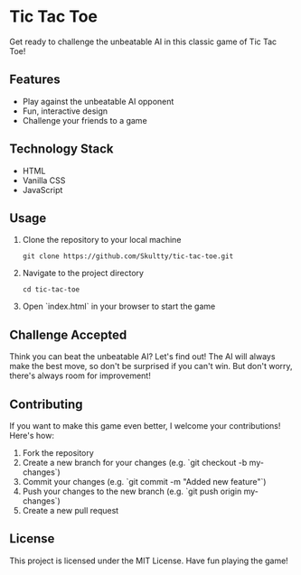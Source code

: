 <h1>Tic Tac Toe</h1>

<p>Get ready to challenge the unbeatable AI in this classic game of Tic Tac Toe!</p>

<h2>Features</h2>

<ul>
  <li>Play against the unbeatable AI opponent</li>
  <li>Fun, interactive design</li>
  <li>Challenge your friends to a game</li>
</ul>

<h2>Technology Stack</h2>

<ul>
  <li>HTML</li>
  <li>Vanilla CSS</li>
  <li>JavaScript</li>
</ul>

<h2>Usage</h2>

<ol>
  <li>Clone the repository to your local machine
  <pre><code>git clone https://github.com/Skultty/tic-tac-toe.git</code></pre></li>
  <li>Navigate to the project directory
  <pre><code>cd tic-tac-toe</code></pre></li>
  <li>Open `index.html` in your browser to start the game</li>
</ol>

<h2>Challenge Accepted</h2>

<p>Think you can beat the unbeatable AI? Let's find out! The AI will always make the best move, so don't be surprised if you can't win. But don't worry, there's always room for improvement!</p>

<h2>Contributing</h2>

<p>If you want to make this game even better, I welcome your contributions! Here's how:</p>

<ol>
  <li>Fork the repository</li>
  <li>Create a new branch for your changes (e.g. `git checkout -b my-changes`)</li>
  <li>Commit your changes (e.g. `git commit -m "Added new feature"`)</li>
  <li>Push your changes to the new branch (e.g. `git push origin my-changes`)</li>
  <li>Create a new pull request</li>
</ol>

<h2>License</h2>

<p>This project is licensed under the MIT License. Have fun playing the game!</p>
